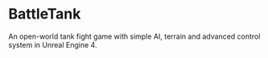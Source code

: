 # BattleTank
An open-world tank fight game with simple AI, terrain and advanced control system in Unreal Engine 4.
